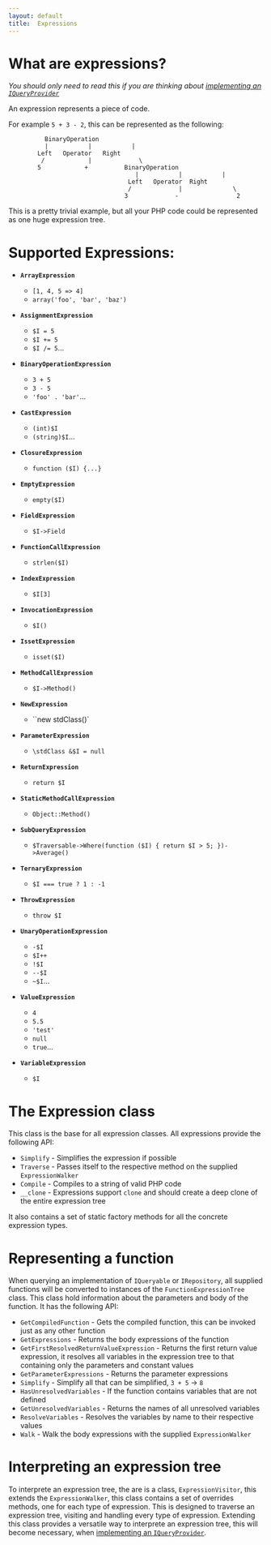 ```yaml
---
layout: default
title:  Expressions
---
```


What are expressions?
=====================

*You should only need to read this if you are thinking about [implementing an `IQueryProvider`](query-provider.html)*

An expression represents a piece of code. 

For example `5 + 3 - 2`, this can be represented as the following:

```
          BinaryOperation
          |           |           |
        Left   Operator   Right
         /            |             \
        5            +          BinaryOperation
                                   |           |           |
                                 Left   Operator  Right
                                 /             |              \
                                3             -                2
```

This is a pretty trivial example, but all your PHP code could be represented
as one huge expression tree.

Supported Expressions:
======================

 - **`ArrayExpression`**
    - `[1, 4, 5 => 4]`
    - `array('foo', 'bar', 'baz')`

 - **`AssignmentExpression`**
    - `$I = 5`
    - `$I += 5`
    - `$I /= 5`...

 - **`BinaryOperationExpression`** 
    - `3 + 5`
    - `3 - 5`
    - `'foo' . 'bar'`...

 - **`CastExpression`** 
    - `(int)$I`
    - `(string)$I`...

 - **`ClosureExpression`** 
    - `function ($I) {...}`

 - **`EmptyExpression`** 
    - `empty($I)`

 - **`FieldExpression`** 
    - `$I->Field`

 - **`FunctionCallExpression`** 
    - `strlen($I)`

 - **`IndexExpression`** 
    - `$I[3]`

 - **`InvocationExpression`** 
    - `$I()`

 - **`IssetExpression`** 
    - `isset($I)`
 - **`MethodCallExpression`** 
    - `$I->Method()`

 - **`NewExpression`** 
    - ``new stdClass()`

 - **`ParameterExpression`**
    - `\stdClass &$I = null`

 - **`ReturnExpression`** 
    - `return $I`

 - **`StaticMethodCallExpression`** 
    - `Object::Method()`

 - **`SubQueryExpression`**
    - `$Traversable->Where(function ($I) { return $I > 5; })->Average()`

 - **`TernaryExpression`** 
    - `$I === true ? 1 : -1`

 - **`ThrowExpression`** 
    - `throw $I`

 - **`UnaryOperationExpression`** 
    - `-$I`
    - `$I++`
    - `!$I`
    - `--$I`
    - `~$I`...

 - **`ValueExpression`** 
    - `4`
    - `5.5`
    - `'test'`
    - `null`
    - `true`...

 - **`VariableExpression`** 
    - `$I`

The Expression class
====================
This class is the base for all expression classes. All expressions provide the following API:

 - `Simplify` - Simplifies the expression if possible
 - `Traverse` - Passes itself to the respective method on the supplied `ExpressionWalker`
 - `Compile` - Compiles to a string of valid PHP code
 - `__clone` - Expressions support `clone` and should create a deep clone of the entire expression tree

It also contains a set of static factory methods for all the concrete expression types.


Representing a function
=======================

When querying an implementation of `IQueryable` or `IRepository`, all supplied functions will be
converted to instances of the `FunctionExpressionTree` class. This class hold information about the
parameters and body of the function. It has the following API:

 - `GetCompiledFunction` - Gets the compiled function, this can be invoked just as any other function
 - `GetExpressions` - Returns the body expressions of the function
 - `GetFirstResolvedReturnValueExpression` - Returns the first return value expression, it resolves all variables in the expression tree to that containing only the parameters and constant values
 - `GetParameterExpressions` - Returns the parameter expressions
 - `Simplify` - Simplify all that can be simplified, `3 + 5` -> `8`
 - `HasUnresolvedVariables` - If the function contains variables that are not defined
 - `GetUnresolvedVariables` - Returns the names of all unresolved variables
 - `ResolveVariables` - Resolves the variables by name to their respective values
 - `Walk` - Walk the body expressions with the supplied `ExpressionWalker`

Interpreting an expression tree
===============================

To interprete an expression tree, the are is a class, `ExpressionVisitor`, this extends the 
`ExpressionWalker`, this class contains a set of overrides methods, one for each type of expression.
This is designed to traverse an expression tree, visiting and handling every type of expression.
Extending this class provides a versatile way to interprete an expression tree, this will become 
necessary, when [implementing an `IQueryProvider`](query-provider.html).
